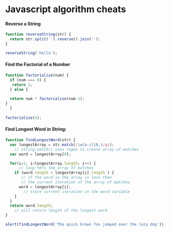 Javascript algorithm cheats
===========================


#### Reverse a String

``` javascript
function reverseString(str) {
  return str.split('').reverse().join('');
}

reverseString('hello');
```

#### Find the Factorial of a Number

```javascript
function factorialize(num) {
  if (num === 0) {
   return 1;
  } else {
    
  return num * factorialize(num-1);
}  
  }
  
factorialize(5);
```


#### Find Longest Word in String:


``` javascript
function findLongestWord(str) {
  var longestArray = str.match(/\w[a-z]{0,}/gi);
    // string.match() uses regex to create array of matches
  var word = longestArray[0];

  for(i=1; i<longestArray.length; i++) {
      // loop thru the array of matches
    if (word.length < longestArray[i].length ) {
       // if the word in the array is less than 
       // the current iteration of the array of matches 
      word = longestArray[i];
        // store current iteration in the word variable
    }    
  }
  return word.length;
    // will return length of the longest word
}

alert(findLongestWord('The quick brown fox jumped over the lazy dog'));
```
